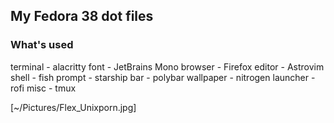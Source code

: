 ## My Fedora 38 dot files

### What's used
terminal - alacritty
font - JetBrains Mono
browser - Firefox
editor - Astrovim
shell - fish
prompt - starship
bar - polybar
wallpaper - nitrogen
launcher - rofi
misc - tmux

[~/Pictures/Flex_Unixporn.jpg]
